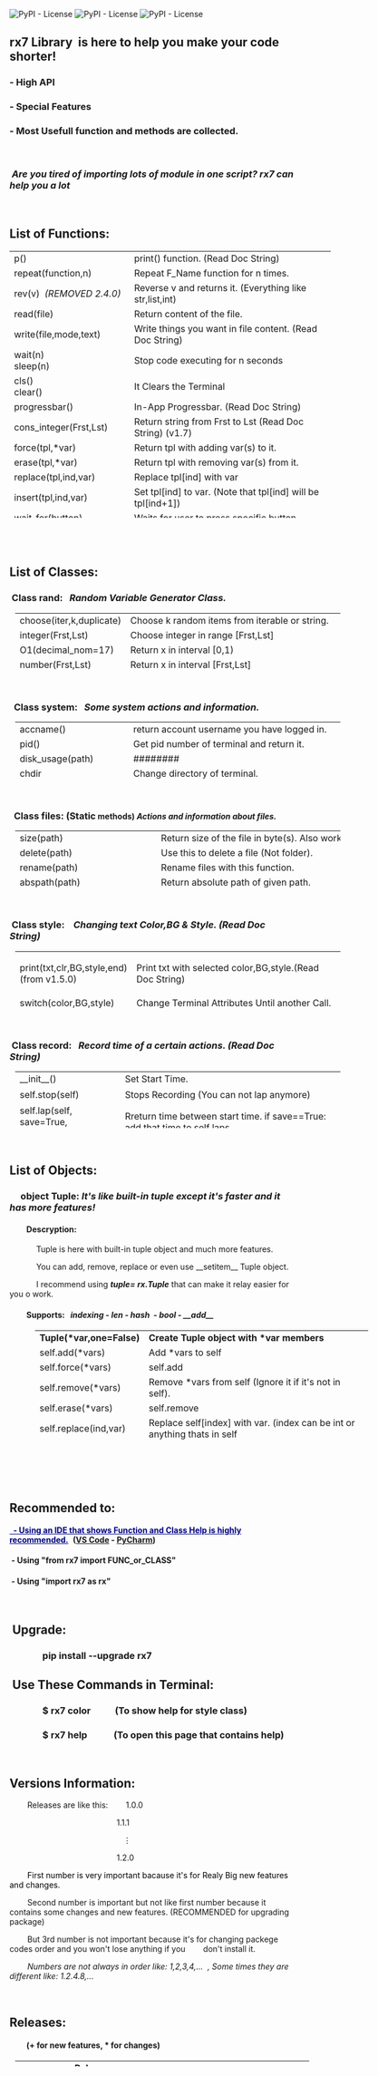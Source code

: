 <p><img src="https://img.shields.io/badge/downloads-32k%2Fmonth-brightgreen?style=plastic" alt="PyPI - License" /> <img src="https://img.shields.io/pypi/l/rx7?color=orange&amp;style=plastic" alt="PyPI - License" /> <img src="https://img.shields.io/badge/status-stable-success?style=plastic" alt="PyPI - License" /></p>
<h2>rx7 Library&nbsp; is here to help you make your code shorter!</h2>
<h3>- High API</h3>
<h3>- Special Features</h3>
<h3>- Most Usefull function and methods are collected.</h3>
<p>&nbsp;</p>
<!--<h3>See Features Preview <a href="https://unequaledbirman.htmlpasta.com/">HERE</a></h3>-->
<h3><strong>&nbsp;<em>Are you tired of importing lots of module in one script? rx7 can help you a lot</em></strong></h3>
<p>&nbsp;</p>
<h2>List of Functions:</h2>
<table style="height: 471px; width: 567px;">
<tbody>
<tr>
<td style="width: 155px;">p()</td>
<td style="width: 396px;">print() function. (Read Doc String)</td>
</tr>
<tr>
<td style="width: 155px;">repeat(function,n)</td>
<td style="width: 396px;">Repeat F_Name function for n times.</td>
</tr>
<tr>
<td style="width: 155px;">rev(v)&nbsp; <em>(REMOVED 2.4.0)</em></td>
<td style="width: 396px;">Reverse v and returns it. (Everything like str,list,int)&nbsp; &nbsp;</td>
</tr>
<tr>
<td style="width: 155px;">read(file)</td>
<td style="width: 396px;">Return content of the file.</td>
</tr>
<tr>
<td style="width: 155px;">write(file,mode,text)</td>
<td style="width: 396px;">Write things you want in file content.&nbsp;(Read Doc String)</td>
</tr>
<tr>
<td style="width: 155px;">wait(n)<br />sleep(n)</td>
<td style="width: 396px;">Stop code executing for n seconds</td>
</tr>
<tr>
<td style="width: 155px;">cls()<br />clear()</td>
<td style="width: 396px;">It Clears the Terminal</td>
</tr>
<tr>
<td style="width: 155px;">progressbar()</td>
<td style="width: 396px;">In-App Progressbar. (Read Doc String)</td>
</tr>
<tr>
<td style="width: 155px;">cons_integer(Frst,Lst)</td>
<td style="width: 396px;">Return string from Frst to Lst (Read Doc String) (v1.7)</td>
</tr>
<tr>
<td style="width: 155px;">force(tpl,*var)</td>
<td style="width: 396px;">Return tpl with adding var(s) to it.</td>
</tr>
<tr>
<td style="width: 155px;">erase(tpl,*var)</td>
<td style="width: 396px;">Return tpl with removing var(s) from it.</td>
</tr>
<tr>
<td style="width: 155px;">replace(tpl,ind,var)</td>
<td style="width: 396px;">Replace tpl[ind] with var</td>
</tr>
<tr>
<td style="width: 155px;">insert(tpl,ind,var)</td>
<td style="width: 396px;">Set tpl[ind] to var. (Note that tpl[ind] will be tpl[ind+1])</td>
</tr>
<tr>
<td style="width: 155px;">wait_for(button)</td>
<td style="width: 396px;">Waits for user to press specific button.&nbsp;</td>
</tr>
<tr>
<td style="width: 155px;">call_later(func,args,delay)</td>
<td style="width: 396px;">Call func(args) after delay time.&nbsp;</td>
</tr>
<tr>
<td style="width: 155px;">
<div>
<div>convert_bytes(num)</div>
</div>
</td>
<td style="width: 396px;">convert bytes to (KB,MB,GB,TB)</td>
</tr>
<tr>
<td style="width: 155px;">
<div>
<div>Input(prompt,default)</div>
<div>default_input()</div>
</div>
</td>
<td style="width: 396px;">Prompt an input message with default answer (value) <em>(ONLY ON WINDOWS)&nbsp;</em></td>
</tr>
<tr>
<td style="width: 155px;">
<div>
<div>restart_app()</div>
</div>
</td>
<td style="width: 396px;">Restart running python program</td>
</tr>
<tr>
<td style="width: 155px;">
<div>
<div>active_window_title()</div>
</div>
</td>
<td style="width: 396px;">Return Active Window Title</td>
</tr>
<tr>
<td style="width: 155px;">
<div>
<div>open_image(path)</div>
</div>
</td>
<td style="width: 396px;">Open image with default image viewer (Mac OS is not supported)</td>
</tr>
<tr>
<td style="width: 155px;">
<div>
<div>download(url)</div>
</div>
</td>
<td style="width: 396px;">To download files with memory saver and progressbar</td>
</tr>
<tr>
<td style="width: 155px;">
<div>
<div>extract(file,path,pwd)</div>
</div>
</td>
<td style="width: 396px;">Extract Zip file with password to path</td>
</tr>
<tr>
<td style="width: 155px;">
<div>
<div>screenshot(name)</div>
</div>
</td>
<td style="width: 396px;">Take a screenshot and save it.</td>
</tr>
<tr>
<td style="width: 155px;">
<div>
<div>func_info(function)</div>
</div>
</td>
<td style="width: 396px;">Print information of function</td>
</tr>
<tr>
<td style="width: 155px;">
<div>
<div>Check_Type</div>
</div>
</td>
<td style="width: 396px;">Decorator that raise TypeError if function argument type is wrong (Read Help)</td>
</tr>
</tbody>
</table>
<h2>&nbsp;</h2>
<h2>List of Classes:</h2>
<h3>&nbsp;Class rand:&nbsp; &nbsp;<em>Random&nbsp;Variable&nbsp;Generator&nbsp;Class.</em></h3>
<table style="height: 100px; width: 574px; margin-left: 10px;" cellpadding="5px">
<tbody>
<tr>
<td style="width: 173px;">choose(iter,k,duplicate)</td>
<td style="width: 387px;">Choose k random items from iterable or string.</td>
</tr>
<tr>
<td style="width: 173px;">integer(Frst,Lst)</td>
<td style="width: 387px;">Choose integer in range [Frst,Lst]</td>
</tr>
<tr>
<td style="width: 173px;">O1(decimal_nom=17)</td>
<td style="width: 387px;">Return x in interval [0,1)</td>
</tr>
<tr>
<td style="width: 173px;">number(Frst,Lst)</td>
<td style="width: 387px;">Return x in interval [Frst,Lst]</td>
</tr>
<tr>
<td style="width: 173px;">shuffle(iterable)</td>
<td style="width: 387px;">Return shuffled version of iterable</td>
</tr>
</tbody>
</table>
<p>&nbsp;</p>
<h3>&nbsp; Class system:&nbsp; &nbsp;<em>Some system actions and information.</em></h3>
<table style="height: 100px; width: 574px; margin-left: 10px;" cellpadding="5px">
<tbody>
<tr>
<td style="width: 173px;">accname()</td>
<td style="width: 387px;">
<div>
<div>return&nbsp;account&nbsp;username&nbsp;you&nbsp;have&nbsp;logged&nbsp;in.</div>
</div>
</td>
</tr>
<tr>
<td style="width: 173px;">pid()</td>
<td style="width: 387px;">
<div>
<div>Get&nbsp;pid&nbsp;number&nbsp;of&nbsp;terminal&nbsp;and&nbsp;return&nbsp;it.</div>
</div>
</td>
</tr>
<tr>
<td style="width: 173px;">disk_usage(path)</td>
<td style="width: 387px;">########</td>
</tr>
<tr>
<td style="width: 173px;">chdir</td>
<td style="width: 387px;">Change directory of terminal.</td>
</tr>
<tr>
<td style="width: 173px;">SHUT_DOWN()</td>
<td style="width: 387px;">Shut Down the PC.</td>
</tr>
<tr>
<td style="width: 173px;">RESTART()</td>
<td style="width: 387px;">Restart the PC.</td>
</tr>
<tr>
<td style="width: 173px;">terminal_size()</td>
<td style="width: 387px;">Return terminal size in tuple&nbsp; (columns,lines).&nbsp;</td>
</tr>
<tr>
<td style="width: 173px;">cwd()</td>
<td style="width: 387px;">Return Carrent Working Directory.&nbsp;</td>
</tr>
<tr>
<td style="width: 173px;">ip_global()</td>
<td style="width: 387px;">Returns Global IP.</td>
</tr>
<tr>
<td style="width: 173px;">ip_local()</td>
<td style="width: 387px;">Returns Local IP.</td>
</tr>
<tr>
<td style="width: 173px;">ram_total()</td>
<td style="width: 387px;">Returns total ram of the system.</td>
</tr>
<tr>
<td style="width: 173px;">ram_used()</td>
<td style="width: 387px;">Returns Used Space of the ram of the system.</td>
</tr>
<tr>
<td style="width: 173px;">ram_free()</td>
<td style="width: 387px;">Returns Available (Free) space of system ram.</td>
</tr>
<tr>
<td style="width: 173px;">boot_time()</td>
<td style="width: 387px;">Return system boot time in seconds since the epoch.</td>
</tr>
<tr>
<td style="width: 173px;">device_name()</td>
<td style="width: 387px;">Returns Device Name</td>
</tr>
<tr>
<td style="width: 173px;">ip_website(url)</td>
<td style="width: 387px;">Returns url ip address</td>
</tr>
<tr>
<td style="width: 173px;">win10_notification()</td>
<td style="width: 387px;">Display windows 10 notification (READ DOCSTRING) (ONLY WIN10 SUPPORTED)</td>
</tr>
<tr>
<td style="width: 173px;">cpu_count(logical=True)</td>
<td style="width: 387px;">
<div>
<div>Return&nbsp;the&nbsp;number&nbsp;of&nbsp;logical/physical CPUs&nbsp;in&nbsp;the&nbsp;system</div>
</div>
</td>
</tr>
<tr>
<td style="width: 173px;">pyshell_execute_bit()</td>
<td style="width: 387px;">
<div>
<div>To&nbsp;determine&nbsp;whether Python&nbsp;shell&nbsp;is&nbsp;executing&nbsp;in&nbsp;32bit&nbsp;or&nbsp;64bit</div>
</div>
</td>
</tr>
<tr>
<td style="width: 173px;">pids()</td>
<td style="width: 387px;">
<div>
<div>
<div>
<div>Return&nbsp;a&nbsp;list&nbsp;of&nbsp;current&nbsp;running&nbsp;PIDs</div>
</div>
</div>
</div>
</td>
</tr>
</tbody>
</table>
<p>&nbsp;</p>
<h3>&nbsp; Class files: (Static<strong style="font-size: 14px;">&nbsp;methods)&nbsp;</strong><em style="font-size: 14px;">Actions and information about files.</em></h3>
<table style="height: 100px; width: 574px; margin-left: 10px;" cellpadding="5px">
<tbody>
<tr>
<td style="width: 173px;">size(path)</td>
<td style="width: 387px;">
<div>
<div>Return&nbsp;size&nbsp;of&nbsp;the&nbsp;file&nbsp;in&nbsp;byte(s).&nbsp;Also&nbsp;work&nbsp;on&nbsp;directories.</div>
</div>
</td>
</tr>
<tr>
<td style="width: 173px;">delete(path)</td>
<td style="width: 387px;">
<div>
<div>Use&nbsp;this&nbsp;to&nbsp;delete&nbsp;a&nbsp;file&nbsp;(Not&nbsp;folder).</div>
</div>
</td>
</tr>
<tr>
<td style="width: 173px;">rename(path)</td>
<td style="width: 387px;">
<div>
<div>Rename&nbsp;files&nbsp;with&nbsp;this&nbsp;function.</div>
</div>
</td>
</tr>
<tr>
<td style="width: 173px;">abspath(path)</td>
<td style="width: 387px;">
<div>
<div>Return&nbsp;absolute&nbsp;path&nbsp;of&nbsp;given&nbsp;path.</div>
</div>
</td>
</tr>
<tr>
<td style="width: 173px;">exists(path)</td>
<td style="width: 387px;">Return Boolean. If exists True, else: False</td>
</tr>
<tr>
<td style="width: 173px;">mdftime(path)</td>
<td style="width: 387px;">
<div>
<div>Get&nbsp;last&nbsp;modify&nbsp;time&nbsp;of&nbsp;the&nbsp;file.</div>
</div>
</td>
</tr>
<tr>
<td style="width: 173px;">acstime(path)</td>
<td style="width: 387px;">
<div>
<div>Get&nbsp;last&nbsp;access&nbsp;time&nbsp;of&nbsp;the&nbsp;file.</div>
</div>
</td>
</tr>
<tr>
<td style="width: 173px;">move(src,dst)</td>
<td style="width: 387px;">Move file from src to dst. (Read Doc String of copy func)</td>
</tr>
<tr>
<td style="width: 173px;">copy(src,dst,metadata=True)</td>
<td style="width: 387px;">Copy file (with metadata) from src to dst. (Also work on folders)</td>
</tr>
<tr>
<td style="width: 173px;">hide(path)</td>
<td style="width: 387px;">Hide given path. (It can be file or directory.)</td>
</tr>
<tr>
<td style="width: 173px;">read_only(path,mode=True)</td>
<td style="width: 387px;">Make file or folder read-only. (Read Doc String)</td>
</tr>
<tr>
<td style="width: 173px;">read(path)</td>
<td style="width: 387px;">Return content of the path</td>
</tr>
<tr>
<td style="width: 173px;">write(path,text='',...)</td>
<td style="width: 387px;">Same as write function.</td>
</tr>
<tr>
<td style="width: 173px;">isdir(path)</td>
<td style="width: 387px;">Return True for directory and False for others.</td>
</tr>
<tr>
<td style="width: 173px;">isfile(path)</td>
<td style="width: 387px;">Return True for file and False for others.</td>
</tr>
<tr>
<td style="width: 173px;">is_hidden(path)</td>
<td style="width: 387px;">Check whether path is hidden or not</td>
</tr>
<tr>
<td style="width: 173px;">is_readonly(path)</td>
<td style="width: 387px;">Check whether path is readonly or not</td>
</tr>
<tr>
<td style="width: 173px;">search_file(pattern,path,mode)</td>
<td style="width: 387px;">search for pattern in path (Read function doc string)</td>
</tr>
<tr>
<td style="width: 173px;">search_content(path,word)</td>
<td style="width: 387px;">Search for word in <span style="text-decoration: underline;">all</span> files in path, return list of files that contain word</td>
</tr>
<tr>
<td style="width: 173px;">mkdir(path)</td>
<td style="width: 387px;">Make directory (More than one if its possible!)</td>
</tr>
<tr>
<td style="width: 173px;">generate_tree(dir_path)</td>
<td style="width: 387px;">Returns a visual tree of dir_path</td>
</tr>
</tbody>
</table>
<p>&nbsp;</p>
<h3>&nbsp;Class style:&nbsp; &nbsp; <em>Changing text Color,BG &amp; Style. (Read Doc String)</em></h3>
<table style="height: 100px; width: 574px; margin-left: 10px;" cellpadding="5px">
<tbody>
<tr style="height: 15.0625px;">
<td style="width: 173px; height: 15.0625px;">
<p>print(txt,clr,BG,style,end)<br />(from v1.5.0)</p>
</td>
<td style="width: 387px; height: 15.0625px;">Print txt with selected color,BG,style.(Read Doc String)</td>
</tr>
<tr style="height: 18px;">
<td style="width: 173px; height: 18px;">switch(color,BG,style)</td>
<td style="width: 387px; height: 18px;">Change Terminal Attributes Until another Call.</td>
</tr>
<tr style="height: 18px;">
<td style="width: 173px; height: 18px;">
<div>
<div>switch_default()</div>
</div>
</td>
<td style="width: 387px; height: 18px;">Restore Terminal Attributes.</td>
</tr>
</tbody>
</table>
<p>&nbsp;</p>
<h3>&nbsp;Class record:&nbsp; &nbsp;<em>Record time of a certain actions. (Read Doc String)</em></h3>
<table style="height: 100px; width: 574px; margin-left: 10px;" cellpadding="5px">
<tbody>
<tr style="height: 18px;">
<td style="width: 173px; height: 18px;">__init__()</td>
<td style="width: 387px; height: 18px;">Set Start Time.</td>
</tr>
<tr style="height: 30px;">
<td style="width: 173px; height: 30px;">self.stop(self)</td>
<td style="width: 387px; height: 30px;">Stops Recording (You can not lap anymore)</td>
</tr>
<tr style="height: 23.8125px;">
<td style="width: 173px; height: 23.8125px;">self.lap(self, save=True, round=15)</td>
<td style="width: 387px; height: 23.8125px;">Rreturn time between start time. if save==True: add that time to self.laps</td>
</tr>
<tr style="height: 23.8125px;">
<td style="width: 173px; height: 23.8125px;">self.laps</td>
<td style="width: 387px; height: 23.8125px;">A list that contains all laps you have done</td>
</tr>
<tr style="height: 23.8125px;">
<td style="width: 173px; height: 23.8125px;">self.reset(self, start=False)</td>
<td style="width: 387px; height: 23.8125px;">Empty self.laps, if start is True: set start time to now</td>
</tr>
</tbody>
</table>
<p>&nbsp;</p>
<h2>List of Objects:</h2>
<h3>&nbsp; &nbsp; &nbsp;object Tuple:<strong>&nbsp;</strong><em>It's like built-in tuple except it's faster and it has more features!</em></h3>
<h4>&nbsp; &nbsp; &nbsp; &nbsp; &nbsp;Descryption:</h4>
<p><em>&nbsp; &nbsp; &nbsp; &nbsp; &nbsp; &nbsp;&nbsp;</em>Tuple is here with built-in tuple object and much more features.</p>
<p>&nbsp; &nbsp; &nbsp; &nbsp; &nbsp; &nbsp; You can add, remove, replace or even use __setitem__ Tuple object.</p>
<p>&nbsp; &nbsp; &nbsp; &nbsp; &nbsp; &nbsp; I recommend using <em><strong>tuple= rx.Tuple</strong></em> that can make it relay easier for you o work.</p>
<h4>&nbsp; &nbsp; &nbsp; &nbsp; &nbsp;Supports:<em>&nbsp; &nbsp;indexing - len - hash&nbsp; - bool - __add__&nbsp;</em></h4>
<table style="height: 196px; width: 588px; margin-left: 45px;">
<tbody>
<tr style="height: 18px;">
<td style="width: 155px; height: 18px;"><strong>Tuple(*var,one=False)</strong></td>
<td style="width: 417px; height: 18px;"><strong>Create Tuple object with *var members</strong></td>
</tr>
<tr style="height: 18px;">
<td style="width: 155px; height: 18px;">self.add(*vars)</td>
<td style="width: 417px; height: 18px;">Add *vars to self</td>
</tr>
<tr style="height: 18px;">
<td style="width: 155px; height: 18px;">self.force(*vars)</td>
<td style="width: 417px; height: 18px;">self.add</td>
</tr>
<tr style="height: 18px;">
<td style="width: 155px; height: 18px;">self.remove(*vars)</td>
<td style="width: 417px; height: 18px;">Remove *vars from self (Ignore it if it's not in self).</td>
</tr>
<tr style="height: 18px;">
<td style="width: 155px; height: 18px;">self.erase(*vars)</td>
<td style="width: 417px; height: 18px;">self.remove</td>
</tr>
<tr style="height: 36px;">
<td style="width: 155px; height: 36px;">self.replace(ind,var)</td>
<td style="width: 417px; height: 36px;">Replace self[index] with var. (index can be int or anything thats in self</td>
</tr>
<tr style="height: 19.5781px;">
<td style="width: 155px; height: 19.5781px;">self[index]=var</td>
<td style="width: 417px; height: 19.5781px;">Set self[index] to var. (Like lists) (it does not replace)</td>
</tr>
</tbody>
</table>
<h3>&nbsp;</h3>
<p>&nbsp;</p>
<h2>Recommended to:</h2>
<p><span style="text-decoration: underline; color: #000080;"><strong>&nbsp; - Using an IDE that shows Function and Class Help is highly recommended.</strong></span>&nbsp;&nbsp;<strong>(<a title="Microsoft VS Code" href="https://code.visualstudio.com/" target="_blank" rel="noopener">VS Code</a>&nbsp;-<span style="color: #ff6600;">&nbsp;</span></strong><strong><a title="Microsoft Visual Studio Code" href="https://www.jetbrains.com/pycharm/" target="_blank" rel="noopener">PyCharm</a>)</strong></p>
<h4>&nbsp;- Using "from rx7 import FUNC_or_CLASS"</h4>
<h4>&nbsp;- Using "import rx7 as rx"</h4>
<p>&nbsp;</p>
<h2>&nbsp;Upgrade:</h2>
<h3>&nbsp; &nbsp; &nbsp; &nbsp; &nbsp; &nbsp; &nbsp; &nbsp;pip install --upgrade&nbsp;rx7</h3>
<h2>&nbsp;Use These Commands in Terminal:</h2>
<h3>&nbsp; &nbsp; &nbsp; &nbsp; &nbsp; &nbsp; &nbsp; &nbsp;$ rx7 color&nbsp; &nbsp; &nbsp; &nbsp; &nbsp; &nbsp;(To show help for style class)</h3>
<h3>&nbsp; &nbsp; &nbsp; &nbsp; &nbsp; &nbsp; &nbsp; &nbsp;$ rx7 help&nbsp; &nbsp; &nbsp; &nbsp; &nbsp; &nbsp; (To open this page that contains help)</h3>
<p>&nbsp;</p>
<h2>Versions Information:</h2>
<p>&nbsp; &nbsp; &nbsp; &nbsp; Releases are like this:&nbsp; &nbsp; &nbsp; &nbsp; 1.0.0</p>
<p>&nbsp; &nbsp; &nbsp; &nbsp; &nbsp; &nbsp; &nbsp; &nbsp; &nbsp; &nbsp; &nbsp; &nbsp; &nbsp; &nbsp; &nbsp; &nbsp; &nbsp; &nbsp; &nbsp; &nbsp; &nbsp; &nbsp; &nbsp; &nbsp; 1.1.1</p>
<p>&nbsp; &nbsp; &nbsp; &nbsp; &nbsp; &nbsp; &nbsp; &nbsp; &nbsp; &nbsp; &nbsp; &nbsp; &nbsp; &nbsp; &nbsp; &nbsp; &nbsp; &nbsp; &nbsp; &nbsp; &nbsp; &nbsp; &nbsp; &nbsp; &nbsp; &nbsp;⋮</p>
<p>&nbsp; &nbsp; &nbsp; &nbsp; &nbsp; &nbsp; &nbsp; &nbsp; &nbsp; &nbsp; &nbsp; &nbsp; &nbsp; &nbsp; &nbsp; &nbsp; &nbsp; &nbsp; &nbsp; &nbsp; &nbsp; &nbsp; &nbsp; &nbsp; 1.2.0</p>
<p>&nbsp; &nbsp; &nbsp; &nbsp; <span style="background-color: #ffffff; color: #000000;">First number is very important bacause it's for Realy Big new features and changes.</span></p>
<p>&nbsp; &nbsp; &nbsp; &nbsp; Second number is important but not like first number because it contains some changes and new features. (RECOMMENDED for upgrading package)</p>
<p>&nbsp; &nbsp; &nbsp; &nbsp; But 3rd number is not important because it's for changing packege codes order and you won't lose anything if you&nbsp; &nbsp; &nbsp; &nbsp; don't install it.</p>
<p>&nbsp; &nbsp; &nbsp; &nbsp; <em>Numbers are not always in order like: 1,2,3,4,...&nbsp; , Some times they are different like: 1.2.4.8,...</em></p>
<p>&nbsp;</p>
<h2>Releases:</h2>
<h4>&nbsp; &nbsp; &nbsp; &nbsp; &nbsp;(+ for new features, * for changes)</h4>
<table style="height: 10px; margin-left: 10px; width: 519px;" cellpadding="5">
<tbody>
<tr style="height: 42px;">
<td style="width: 119px; height: 42px; text-align: center;"><strong>Version</strong></td>
<td style="width: 153px; height: 42px; text-align: center;"><strong>Release Date</strong></td>
<td style="width: 513px; height: 42px; text-align: center;"><strong>New Features &amp; Changes</strong></td>
</tr>
<tr style="height: 25px;">
<td style="width: 119px; height: 25px; text-align-last: center; text-align: center;">
<p style="text-align: center;">2.5.0</p>
</td>
<td style="width: 153px; height: 25px; text-align: center;">09/15/2020</td>
<td style="width: 513px; height: 25px; text-align: center;">
<div style="text-align: left;">+ Check_Type decorator</div>
<div style="text-align: left;">+ system.pyshell_execute_bit()</div>
<div style="text-align: left;">+ system.pids()</div>
<div style="text-align: left;">+ record.lap&nbsp;round&nbsp;arg</div>
</td>
</tr>
<tr style="height: 25px;">
<td style="width: 119px; height: 25px; text-align-last: center; text-align: center;">
<p style="text-align: center;">2.4.0</p>
</td>
<td style="width: 153px; height: 25px; text-align: center;">09/01/2020</td>
<td style="width: 513px; height: 25px; text-align: center;">
<div style="text-align: left;">* rand -&gt; random</div>
<div>
<div style="text-align: left;">+ random.shuffle()</div>
<div>
<div style="text-align: left;">+ repeat function supports parameters</div>
<div>
<div style="text-align: left;">+ sleep = wait&nbsp; &nbsp;---&nbsp; &nbsp;clear = cls&nbsp; &nbsp;---&nbsp; &nbsp;default_input = Input</div>
<div style="text-align: left;">+ system.cpu_count()</div>
</div>
</div>
</div>
</td>
</tr>
<tr style="height: 25px;">
<td style="width: 119px; height: 25px; text-align-last: center; text-align: center;">
<p style="text-align: center;">2.3.0</p>
</td>
<td style="width: 153px; height: 25px; text-align: center;">08/19/2020</td>
<td style="width: 513px; height: 25px; text-align: center;">
<p style="text-align: left;">+ extract()</p>
<p style="text-align: left;">+ screenshot()</p>
<p style="text-align: left;">+ func_info()</p>
</td>
</tr>
<tr style="height: 25px;">
<td style="width: 119px; height: 25px; text-align-last: center; text-align: center;">
<p style="text-align: center;">2.2.0</p>
</td>
<td style="width: 153px; height: 25px; text-align: center;">08/03/2020</td>
<td style="width: 513px; height: 25px; text-align: center;">
<p style="text-align: left;">+ download()</p>
<p style="text-align: left;">+ system.ip_website()</p>
<p style="text-align: left;">+ system.win10_notification</p>
</td>
</tr>
<tr style="height: 25px;">
<td style="width: 119px; height: 25px; text-align-last: center; text-align: center;">
<p style="text-align: center;">2.1.0</p>
</td>
<td style="width: 153px; height: 25px; text-align: center;">07/15/2020</td>
<td style="width: 513px; height: 25px; text-align: center;">
<p style="text-align: left;">* style class better performance in linux</p>
<p style="text-align: left;">+&nbsp;<span style="text-align: center;">MEMBERS&nbsp;group&nbsp;in&nbsp;files&nbsp;class</span></p>
<p style="text-align: left;"><span style="text-align: center;">+ File object:&nbsp; self.basename, self.ext</span></p>
<p style="text-align: left;"><span style="text-align: center;">+ system.device_name()</span></p>
<p style="text-align: left;"><span style="text-align: center;">+&nbsp;</span><span style="text-align: center;">active_window_title() --- open_image()</span></p>
</td>
</tr>
<tr style="height: 25px;">
<td style="width: 119px; height: 25px; text-align-last: center; text-align: center;">
<p style="text-align: center;"><strong>2.0.0</strong></p>
</td>
<td style="width: 153px; height: 25px; text-align: center;"><strong>07/01/2020</strong></td>
<td style="width: 513px; height: 25px; text-align: center;">
<p style="text-align: left;">+ <strong>Tuple object&nbsp; &nbsp;---&nbsp; &nbsp;rxobject</strong></p>
<p style="text-align: left;">+ record.reset()&nbsp; &nbsp;---&nbsp; &nbsp;record.lap new arg</p>
<p style="text-align: left;">+ New methods of files</p>
<p style="text-align: left;">&nbsp; &nbsp; &nbsp; files.is_readonly()&nbsp; &nbsp;---&nbsp; &nbsp;files.is_hidden()</p>
<p style="text-align: left;"><strong>&nbsp; &nbsp; &nbsp; files.search_file()&nbsp; &nbsp;---&nbsp; &nbsp;files.search_content()</strong></p>
<p style="text-align: left;">&nbsp; &nbsp; &nbsp; files.copy new arg</p>
<p style="text-align: left;"><strong>&nbsp; &nbsp; &nbsp; files.generate_tree()</strong></p>
<p style="text-align: left;"><strong>+ File.MEMBERS </strong>(when in File(path), path is a directory&nbsp; (self.MEMBERS.TYPE_PATH)</p>
<p style="text-align: left;"><strong>+ File.tree&nbsp; &nbsp; ---&nbsp; &nbsp; &nbsp;File.tree_dirs</strong></p>
<p style="text-align: left;"><strong>+ Input()</strong>&nbsp; <em>(Only on windows)</em></p>
<p style="text-align: left;">+ restart_app()</p>
<p style="text-align: left;">&nbsp;</p>
</td>
</tr>
<tr style="height: 25px;">
<td style="width: 119px; height: 25px; text-align-last: center; text-align: center;">1.9.0</td>
<td style="width: 153px; height: 25px;">&nbsp; 06/09/2020</td>
<td style="width: 513px; height: 25px; text-align: center;">
<p style="text-align: left;">* re() --&gt; repeat()</p>
<p style="text-align: left;">+ New Methods of System Class:&nbsp; ip_global(),&nbsp;ip_local(),&nbsp;ram_free(), ram_percent(),&nbsp;ram_total(),&nbsp;ram_used(), boot_time()</p>
<p style="text-align: left;">+ convert_bytes()</p>
</td>
</tr>
<tr style="height: 25px;">
<td style="width: 119px; height: 25px; text-align-last: center; text-align: center;">1.8.0</td>
<td style="width: 153px; height: 25px; text-align: center;">05/24/2020</td>
<td style="width: 513px; height: 25px; text-align: center;">
<div style="text-align: left;">+ style.switch_default()</div>
<div>
<div style="text-align: left;">+ Now Linux&nbsp;supports&nbsp;cls()</div>
<div>
<div style="text-align: left;">+ style&nbsp;object:&nbsp;supports&nbsp;multiply,add,index</div>
<div>
<div style="text-align: left;">+ rand.choice Choose &gt;1 &amp; duplicate</div>
<div style="text-align: left;">* rand.choice --&gt; rand.choose</div>
</div>
</div>
</div>
</td>
</tr>
<tr style="height: 25px;">
<td style="width: 119px; height: 25px; text-align-last: center; text-align: center;">1.7.0</td>
<td style="width: 153px; height: 25px; text-align: center;">&nbsp; 05/08/2020</td>
<td style="width: 513px; height: 25px; text-align: center;">
<div>
<div style="text-align: left;">+ call_later()&nbsp;&nbsp;-&nbsp;&nbsp;wait_for()</div>
<div style="text-align: left;">+ terminal_size()&nbsp;&nbsp;-&nbsp;&nbsp;cwd()</div>
<div style="text-align: left;">+ right_port,left_port arg for progressbar()</div>
<div style="text-align: left;">+ file.remove() for static usage</div>
<div style="text-align: left;">+ self.type in file class</div>
<div style="text-align: left;">+ if in file(x), x is a directory:<br />x.files , x.file_list , x.all_files , x.all_files_sep</div>
<div style="text-align: left;">+ file.isdir() , file.isfile() for static usage.</div>
<div style="text-align: left;">* string() =&gt; cons_int()</div>
<div style="text-align: left;">* progressbar() arg names</div>
<div style="text-align: left;">* file.delete() and file.delete_dir()&nbsp;=&gt;&nbsp;delete()</div>
<div style="text-align: left;">* Change replace() and insert() args oreder</div>
</div>
</td>
</tr>
<tr style="height: 25px;">
<td style="width: 119px; height: 25px; text-align-last: center; text-align: center;">1.5.0</td>
<td style="width: 153px; height: 25px; text-align: center;">04/21/2020</td>
<td style="width: 513px; height: 25px; text-align: left;">
<div>
<div>
<div>+ 'replace' and insert 'functions' for tuples</div>
<div>+ 'end' arg for style.print()</div>
<div>+ 'self.laps' in record class will display all laps</div>
<div>* style.text =&gt; style.print</div>
<div>* record.stop =&gt; record.lap</div>
<div>* now 'record.stop()' will stop recording.</div>
</div>
</div>
</td>
</tr>
<tr style="height: 25px;">
<td style="width: 119px; height: 25px; text-align-last: center; text-align: center;">1.3.0</td>
<td style="width: 153px; height: 25px;">&nbsp;04/08/2020</td>
<td style="width: 513px; height: 25px; text-align: center;">
<div style="text-align: left;">+ __init__ &amp; read &amp; write &amp; content&nbsp; func&nbsp;of&nbsp;file&nbsp;class</div>
<div style="text-align: left;">* Prgoressbar&nbsp;default&nbsp;args</div>
</td>
</tr>
<tr style="height: 25px;">
<td style="width: 119px; height: 25px; text-align-last: center;">
<p style="text-align: center;">1.0.0</p>
</td>
<td style="width: 153px; height: 25px;">
<p style="text-align: center;">03/18/2020</p>
</td>
<td style="width: 513px; height: 25px; text-align: center;">####</td>
</tr>
</tbody>
</table>